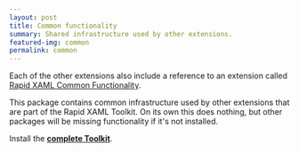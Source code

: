 ```yaml
---
layout: post
title: Common functionality
summary: Shared infrastructure used by other extensions.
featured-img: common
permalink: common
---
```


Each of the other extensions also include a reference to an extension called [Rapid XAML Common Functionality](https://marketplace.visualstudio.com/items?itemName=MattLaceyLtd.RapidXamlCommon).

This package contains common infrastructure used by other extensions that are part of the Rapid XAML Toolkit. On its own this does nothing, but other packages will be missing functionality if it's not installed.

Install the [**complete Toolkit**](https://marketplace.visualstudio.com/items?itemName=MattLaceyLtd.RapidXamlToolkit).
